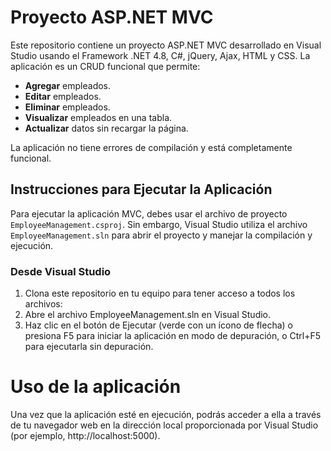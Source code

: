 # Proyecto ASP.NET MVC

Este repositorio contiene un proyecto ASP.NET MVC desarrollado en Visual Studio usando el Framework .NET 4.8, C#, jQuery, Ajax, HTML y CSS. La aplicación es un CRUD funcional que permite:

- **Agregar** empleados.
- **Editar** empleados.
- **Eliminar** empleados.
- **Visualizar** empleados en una tabla.
- **Actualizar** datos sin recargar la página.

La aplicación no tiene errores de compilación y está completamente funcional.

## Instrucciones para Ejecutar la Aplicación

Para ejecutar la aplicación MVC, debes usar el archivo de proyecto `EmployeeManagement.csproj`. Sin embargo, Visual Studio utiliza el archivo `EmployeeManagement.sln` para abrir el proyecto y manejar la compilación y ejecución.

### Desde Visual Studio

1. Clona este repositorio en tu equipo para tener acceso a todos los archivos:
2. Abre el archivo EmployeeManagement.sln en Visual Studio.
3. Haz clic en el botón de Ejecutar (verde con un ícono de flecha) o presiona F5 para iniciar la aplicación en modo de depuración, o Ctrl+F5 para ejecutarla sin depuración.

# Uso de la aplicación
Una vez que la aplicación esté en ejecución, podrás acceder a ella a través de tu navegador web en la dirección local proporcionada por Visual Studio (por ejemplo, http://localhost:5000). 

